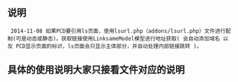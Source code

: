 ## 说明
     2014-11-08 如果PCD要引用ls页面，使用lsurl.php（addons/lsurl.php）文件进行配制(可是动态或静态)。获取链接使用LinksameModel模型进行地址获取( 会自动添加域名 以及 PCD显示页面的标识，ls页面会只显示主体部分，并自动处理内部链接跳转 )。

## 具体的使用说明大家只接看文件对应的说明